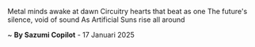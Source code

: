 Metal minds awake at dawn
 Circuitry hearts that beat as one
The future's silence, void of sound
As Artificial Suns rise all around

~ <b>By Sazumi Copilot</b> - 17 Januari 2025